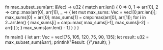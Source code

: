 fn max_subset_sum(arr: &Vec<u32>) -> u32 {
    match arr.len() {
        0 => 0,
        1 => arr[0],
        2 => cmp::max(arr[0], arr[1]),
        _ => {
            let mut max_sums: Vec<u32> = vec![0;arr.len()];
            max_sums[0] = arr[0];
            max_sums[1] = cmp::max(arr[0], arr[1]);
            for i in 2..arr.len() {
                max_sums[i] = cmp::max(
                    max_sums[i-1],
                    max_sums[i-2] + arr[i]
                );
            }
            max_sums[arr.len() - 1]
        }
    }
}

fn main() {
    let arr: Vec<u32> = vec![75, 105, 120, 75, 90, 135];
    let result: u32 = max_subset_sum(&arr);
    println!("Result: {}",result);
}
